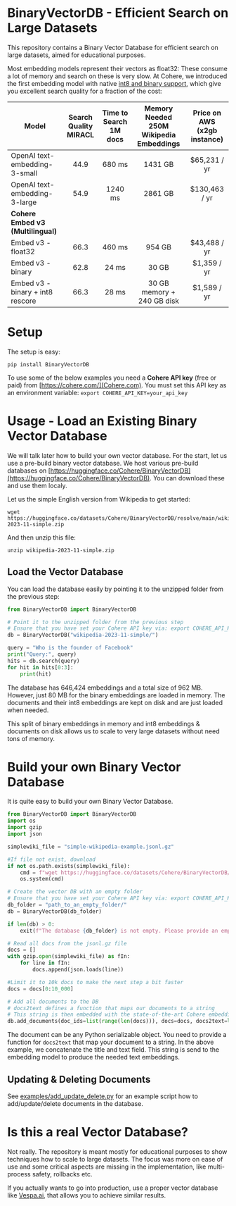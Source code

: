 # BinaryVectorDB - Efficient Search on Large Datasets

This repository contains a Binary Vector Database for efficient search on large datasets, aimed for educational purposes.

Most embedding models represent their vectors as float32: These consume a lot of memory and search on these is very slow. At Cohere, we introduced the first embedding model with native [int8 and binary support](https://txt.cohere.com/int8-binary-embeddings/), which give you excellent search quality for a fraction of the cost:


| Model | Search Quality MIRACL | Time to Search 1M docs | Memory Needed 250M Wikipedia Embeddings | Price on AWS (x2gb instance) |
| ----- |:---------------------:|:----------------------:|:---------------------------------------:|:------------:|
| OpenAI text-embedding-3-small | 44.9 | 680 ms | 1431 GB | $65,231 / yr |
| OpenAI text-embedding-3-large | 54.9 | 1240 ms | 2861 GB | $130,463 / yr |
| **Cohere Embed v3 (Multilingual)** | | | | |
| Embed v3 - float32 | 66.3 | 460 ms | 954 GB | $43,488 / yr |
| Embed v3 - binary | 62.8 | 24 ms | 30 GB | $1,359 / yr |
| Embed v3 - binary + int8 rescore | 66.3 | 28 ms | 30 GB memory + 240 GB disk | $1,589 / yr |


# Setup

The setup is easy:
```
pip install BinaryVectorDB
```

To use some of the below examples you need a **Cohere API key** (free or paid) from [https://cohere.com/](Cohere.com). You must set this API key as an environment variable: `export COHERE_API_KEY=your_api_key`  


# Usage - Load an Existing Binary Vector Database

We will talk later how to build your own vector database. For the start, let us use a pre-build binary vector database. We host various pre-build databases on [https://huggingface.co/Cohere/BinaryVectorDB](https://huggingface.co/Cohere/BinaryVectorDB). You can download these and use them localy.

Let us the simple English version from Wikipedia to get started:
```
wget https://huggingface.co/datasets/Cohere/BinaryVectorDB/resolve/main/wikipedia-2023-11-simple.zip
```

And then unzip this file:
```
unzip wikipedia-2023-11-simple.zip
```


## Load the Vector Database

You can load the database easily by pointing it to the unzipped folder from the previous step:

```python
from BinaryVectorDB import BinaryVectorDB

# Point it to the unzipped folder from the previous step
# Ensure that you have set your Cohere API key via: export COHERE_API_KEY=<<YOUR_KEY>>
db = BinaryVectorDB("wikipedia-2023-11-simple/")

query = "Who is the founder of Facebook"
print("Query:", query)
hits = db.search(query)
for hit in hits[0:3]:
    print(hit)
```

The database has 646,424 embeddings and a total size of 962 MB. However, just 80 MB for the binary embeddings are loaded in memory. The documents and their int8 embeddings are kept on disk and are just loaded when needed.

This split of binary embeddings in memory and int8 embeddings & documents on disk allows us to scale to very large datasets without need tons of memory.

# Build your own Binary Vector Database

It is quite easy to build your own Binary Vector Database.

```python
from BinaryVectorDB import BinaryVectorDB
import os
import gzip
import json

simplewiki_file = "simple-wikipedia-example.jsonl.gz"

#If file not exist, download
if not os.path.exists(simplewiki_file):
    cmd = f"wget https://huggingface.co/datasets/Cohere/BinaryVectorDB/resolve/main/simple-wikipedia-example.jsonl.gz"
    os.system(cmd)

# Create the vector DB with an empty folder
# Ensure that you have set your Cohere API key via: export COHERE_API_KEY=<<YOUR_KEY>>
db_folder = "path_to_an_empty_folder/"
db = BinaryVectorDB(db_folder)

if len(db) > 0:
    exit(f"The database {db_folder} is not empty. Please provide an empty folder to create a new database.")

# Read all docs from the jsonl.gz file
docs = []
with gzip.open(simplewiki_file) as fIn:
    for line in fIn:
        docs.append(json.loads(line))

#Limit it to 10k docs to make the next step a bit faster
docs = docs[0:10_000]

# Add all documents to the DB
# docs2text defines a function that maps our documents to a string
# This string is then embedded with the state-of-the-art Cohere embedding model
db.add_documents(doc_ids=list(range(len(docs))), docs=docs, docs2text=lambda doc: doc['title']+" "+doc['text'])
```

The document can be any Python serializable object. You need to provide a function for `docs2text` that map your document to a string. In the above example, we concatenate the title and text field. This string is send to the embedding model to produce the needed text embeddings.



## Updating & Deleting Documents

See [examples/add_update_delete.py](examples/add_update_delete.py) for an example script how to add/update/delete documents in the database.

# Is this a real Vector Database?

Not really. The repository is meant mostly for educational purposes to show techniques how to scale to large datasets. The focus was more on ease of use and some critical aspects are missing in the implementation, like multi-process safety, rollbacks etc. 

If you actually wants to go into production, use a proper vector database like [Vespa.ai](https://blog.vespa.ai/scaling-large-vector-datasets-with-cohere-binary-embeddings-and-vespa/), that allows you to achieve similar results.